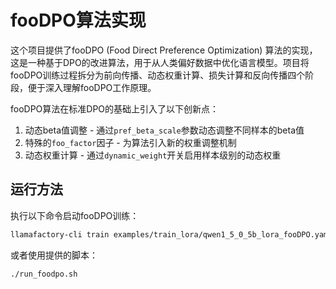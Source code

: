 # fooDPO算法实现

这个项目提供了fooDPO (Food Direct Preference Optimization) 算法的实现，这是一种基于DPO的改进算法，用于从人类偏好数据中优化语言模型。项目将fooDPO训练过程拆分为前向传播、动态权重计算、损失计算和反向传播四个阶段，便于深入理解fooDPO工作原理。

fooDPO算法在标准DPO的基础上引入了以下创新点：
1. 动态beta值调整 - 通过`pref_beta_scale`参数动态调整不同样本的beta值
2. 特殊的`foo_factor`因子 - 为算法引入新的权重调整机制
3. 动态权重计算 - 通过`dynamic_weight`开关启用样本级别的动态权重

## 运行方法

执行以下命令启动fooDPO训练：

```bash
llamafactory-cli train examples/train_lora/qwen1_5_0_5b_lora_fooDPO.yaml
```

或者使用提供的脚本：

```bash
./run_foodpo.sh
```


